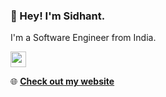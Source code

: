 ### 👋 Hey! I'm Sidhant.
  
I'm a Software Engineer from India.

<p>
  <a href="https://www.linkedin.com/in/shivamgoyal1899"><img src="https://img.shields.io/badge/linkedin-%230077B5.svg?&style=for-the-badge&logo=linkedin&logoColor=white" height=25></a> 
</p>

<p>🌐 <a href="https://goyalsidhant.github.io/"><b>Check out my website</b></a></p>
